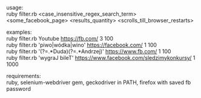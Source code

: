 usage:  
ruby filter.rb <case_insensitive_regex_search_term> <some_facebook_page> <results_quantity> <scrolls_till_browser_restarts>  
  
examples:  
ruby filter.rb Youtube https://fb.com/ 3 100  
ruby filter.rb 'piwo|wódka|wino' https://facebook.com/ 1 100  
ruby filter.rb '(?=.*Duda)(?=.*Andrzej)' https://www.fb.com/ 1 100  
ruby filter.rb 'wygraJ bileT' https://www.facebook.com/sledzimykonkursy/ 1 1000  
  
requirements:  
ruby, selenium-webdriver gem, geckodriver in PATH, firefox with saved fb password  
